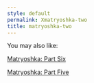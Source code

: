 ```yaml
---
style: default
permalink: Xmatryoshka-two
title: matryoshka-two
---
```

You may also like:

[Matryoshka: Part Six](http://scp-wiki.net/matryoshka-six)

[Matryoshka: Part Five](http://scp-wiki.net/matryoshka-five)
